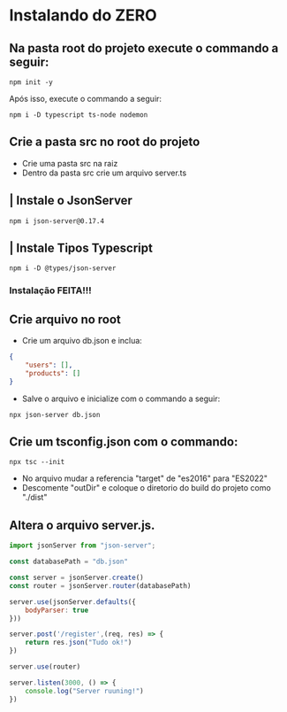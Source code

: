 # Instalando do ZERO

## Na pasta root do projeto execute o commando a seguir:

```shell
npm init -y
```

Após isso, execute o commando a seguir:

```shell
npm i -D typescript ts-node nodemon
```

## Crie a pasta src no root do projeto
- Crie uma pasta src na raiz
- Dentro da pasta src crie um arquivo server.ts

## | Instale o JsonServer
```shell
npm i json-server@0.17.4
```

## | Instale Tipos Typescript
```shell
npm i -D @types/json-server
```

### Instalação FEITA!!!

## Crie arquivo no root 
- Crie um arquivo db.json e inclua:

```json
{
    "users": [],
    "products": []
}
```
- Salve o arquivo e inicialize com o commando a seguir:
```shell
npx json-server db.json
```

## Crie um tsconfig.json com o commando:

```shell
npx tsc --init
```
- No arquivo mudar a referencia "target" de "es2016" para "ES2022"
- Descomente "outDir" e coloque o diretorio do build do projeto como "./dist"

## Altera o arquivo server.js.

```js
import jsonServer from "json-server";

const databasePath = "db.json"

const server = jsonServer.create()
const router = jsonServer.router(databasePath)

server.use(jsonServer.defaults({
    bodyParser: true
}))

server.post('/register',(req, res) => {
    return res.json("Tudo ok!")
})

server.use(router)

server.listen(3000, () => {
    console.log("Server ruuning!")
})
```